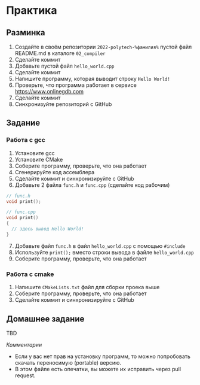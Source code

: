 # Практика

## Разминка

1. Создайте в своём репозитории `2022-polytech-%фамилия%` пустой файл README.md в каталоге `02_compiler`
2. Сделайте коммит
3. Добавьте пустой файл `hello_world.cpp`
4. Сделайте коммит
5. Напишите программу, которая выводит строку `Hello World!`
6. Проверьте, что программа работает в сервисе https://www.onlinegdb.com
7. Сделайте коммит
8. Синхронизуйте репозиторий с GitHub

## Задание

### Работа с gcc
1. Установите gcc
2. Установите CMake
3. Соберите программу, проверьте, что она работает
4. Сгенерируйте код ассемблера
5. Сделайте коммит и синхронизируйте с GitHub
6. Добавьте 2 файла `func.h` и `func.cpp` (сделайте код рабочим)
```cpp
// func.h
void print();
```

```cpp
// func.cpp
void print()
{
  // здесь вывод Hello World!
}
```
7. Добавьте файл `func.h` в файл `hello_world.cpp` с помощью `#include`
8. Используйте `print();` вместо строки вывода в файле `hello_world.cpp`
9. Соберите программу, проверьте, что она работает

### Работа с cmake
1. Напишите `CMakeLists.txt` файл для сборки проека выше
2. Соберите программу, проверьте, что она работает
3. Сделайте коммит и синхронизируйте с GitHub

## Домашнее задание
TBD

*Комментарии*
- Если у вас нет прав на установку программ, то можно попробовать скачать переносимую (portable) версию.
- В этом файле есть опечатки, вы можете их исправить через pull request.
